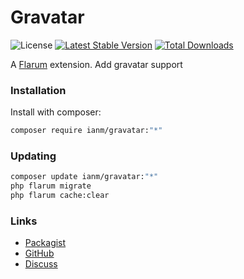 # Gravatar

![License](https://img.shields.io/badge/license-MIT-blue.svg) [![Latest Stable Version](https://img.shields.io/packagist/v/ianm/gravatar.svg)](https://packagist.org/packages/ianm/gravatar) [![Total Downloads](https://img.shields.io/packagist/dt/ianm/gravatar.svg)](https://packagist.org/packages/ianm/gravatar)

A [Flarum](http://flarum.org) extension. Add gravatar support

### Installation

Install with composer:

```sh
composer require ianm/gravatar:"*"
```

### Updating

```sh
composer update ianm/gravatar:"*"
php flarum migrate
php flarum cache:clear
```

### Links

- [Packagist](https://packagist.org/packages/ianm/gravatar)
- [GitHub](https://github.com/imorland/gravatar)
- [Discuss](https://discuss.flarum.org/d/PUT_DISCUSS_SLUG_HERE)
